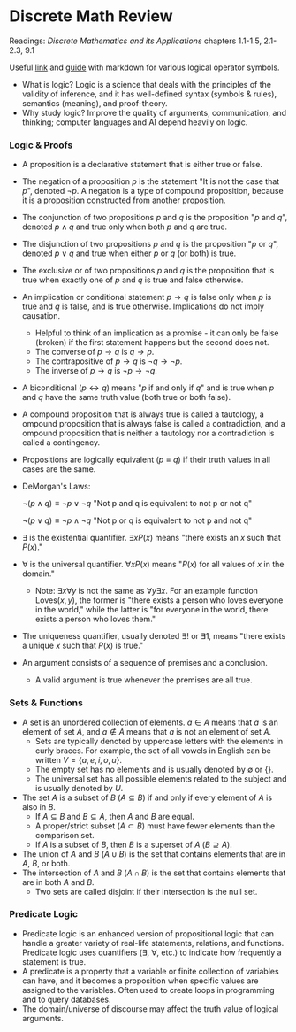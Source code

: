 # Discrete Math Review

Readings: *Discrete Mathematics and its Applications* chapters 1.1-1.5, 2.1-2.3, 9.1

Useful [link](https://rstudio-pubs-static.s3.amazonaws.com/100749_6b0f55153e71461fa382fd2a2db66507.html#select-symbols-and-operators) and [guide](http://davidagler.com/teaching/logic/handouts/supplemental_material/MarkdownForSymbolicLogic.html) with markdown for various logical operator symbols.

- What is logic? Logic is a science that deals with the principles of the validity of inference, and it has well-defined syntax (symbols & rules), semantics (meaning), and proof-theory.
- Why study logic? Improve the quality of arguments, communication, and thinking; computer languages and AI depend heavily on logic.

### Logic & Proofs

- A proposition is a declarative statement that is either true or false.

- The negation of a proposition $p$ is the statement "It is not the case that $p$", denoted $\neg p$.  A negation is a type of compound proposition, because it is a proposition constructed from another proposition.

- The conjunction of two propositions $p$ and $q$ is the proposition "$p$ and $q$", denoted $p \wedge q$ and true only when both $p$ and $q$ are true.

- The disjunction of two propositions $p$ and $q$ is the proposition "$p$ or $q$", denoted $p \vee q$ and true when either $p$ or $q$ (or both) is true.

- The exclusive or of two propositions $p$ and $q$ is the proposition that is true when exactly one of $p$ and $q$ is true and false otherwise.

- An implication or conditional statement $p \rightarrow q$ is false only when $p$ is true and $q$ is false, and is true otherwise. Implications do not imply causation.

  - Helpful to think of an implication as a promise - it can only be false (broken) if the first statement happens but the second does not.
  - The converse of $p \rightarrow q$ is $q \rightarrow p$.
  - The contrapositive of $p \rightarrow q$ is $\neg q \rightarrow \neg p$.
  - The inverse of $p \rightarrow q$ is $\neg p \rightarrow \neg q$.

- A biconditional ($p \leftrightarrow q$) means "$p$ if and only if $q$" and is true when $p$ and $q$ have the same truth value (both true or both false).

- A compound proposition that is always true is called a tautology, a ompound proposition that is always false is called a contradiction, and a ompound proposition that is neither a tautology nor a contradiction is called a contingency.

- Propositions are logically equivalent ($p \equiv q$) if their truth values in all cases are the same.

- DeMorgan's Laws: 

  $\neg(p \wedge q) \equiv \neg p \vee \neg q$  "Not p and q is equivalent to not p or not q"

  $\neg(p \vee q) \equiv \neg p \wedge \neg q$  "Not p or q is equivalent to not p and not q"

- $\exists$ is the existential quantifier. $\exists x P(x)$ means "there exists an $x$ such that $P(x)$."
- $\forall$ is the universal quantifier. $\forall x P(x)$ means "$P(x)$ for all values of $x$ in the domain."
  - Note: $\exists x \forall y$ is not the same as $\forall y \exists x$. For an example function Loves($x, y$), the former is "there exists a person who loves everyone in the world," while the latter is "for everyone in the world, there exists a person who loves them."
- The uniqueness quantifier, usually denoted $\exists !$ or $\exists 1$, means "there exists a unique $x$ such that $P(x)$ is true."
- An argument consists of a sequence of premises and a conclusion.
  - A valid argument is true whenever the premises are all true.

### Sets & Functions

- A set is an unordered collection of elements. $a \in A$ means that $a$ is an element of set $A$, and $a \notin A$ means that $a$ is not an element of set $A$.
  - Sets are typically denoted by uppercase letters with the elements in curly braces. For example, the set of all vowels in English can be written $V = \{a, e, i, o, u\}$.
  - The empty set has no elements and is usually denoted by $\emptyset$ or {}.
  - The universal set has all possible elements related to the subject and is usually denoted by $U$.
- The set $A$ is a subset of $B$ ($A \subseteq B$) if and only if every element of $A$ is also in $B$.
  - If $A \subseteq B$ and $B \subseteq A$, then $A$ and $B$ are equal.
  - A proper/strict subset ($A \subset B$) must have fewer elements than the comparison set.
  - If $A$ is a subset of $B$, then $B$ is a superset of $A$ ($B \supseteq A$).
- The union of $A$ and $B$ ($A \cup B$) is the set that contains elements that are in $A$, $B$, or both.
- The intersection of $A$ and $B$ ($A \cap B$) is the set that contains elements that are in both $A$ and $B$.
  - Two sets are called disjoint if their intersection is the null set.

### Predicate Logic

- Predicate logic is an enhanced version of propositional logic that can handle a greater variety of real-life statements, relations, and functions. Predicate logic uses quantifiers ($\exists$, $\forall$, etc.) to indicate how frequently a statement is true.
- A predicate is a property that a variable or finite collection of variables can have, and it becomes a proposition when specific values are assigned to the variables. Often used to create loops in programming and to query databases.
- The domain/universe of discourse may affect the truth value of logical arguments.